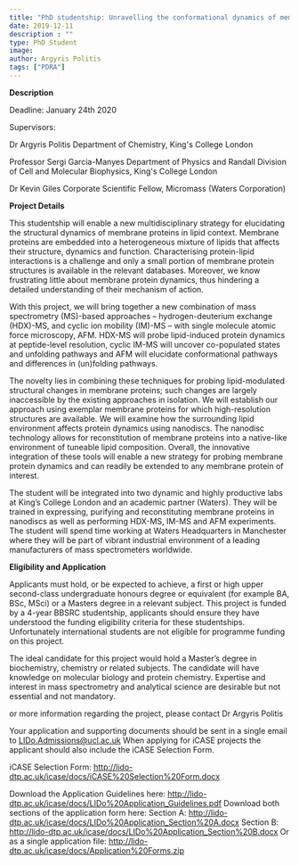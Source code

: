 ```yaml
---
title: "PhD studentship: Unravelling the conformational dynamics of membrane proteins within a lipid environment"
date: 2019-12-11
description : ""
type: PhD Student
image:
author: Argyris Politis
tags: ["PDRA"]
---
```

**Description**

Deadline: January 24th 2020

Supervisors:

Dr Argyris Politis
Department of Chemistry, King's College London

Professor Sergi Garcia-Manyes
Department of Physics and Randall Division of Cell and Molecular Biophysics, King's College London

Dr Kevin Giles
Corporate Scientific Fellow, Micromass (Waters Corporation)

**Project Details**

This studentship will enable a new multidisciplinary strategy for elucidating the structural dynamics of membrane proteins in lipid context. Membrane proteins are embedded into a heterogeneous mixture of lipids that affects their structure, dynamics and function. Characterising protein-lipid interactions is a challenge and only a small portion of membrane protein structures is available in the relevant databases. Moreover, we know frustrating little about membrane protein dynamics, thus hindering a detailed understanding of their mechanism of action.

With this project, we will bring together a new combination of mass spectrometry (MS)-based approaches – hydrogen-deuterium exchange (HDX)-MS, and cyclic ion mobility (IM)-MS – with single molecule atomic force microscopy, AFM. HDX-MS will probe lipid-induced protein dynamics at peptide-level resolution, cyclic IM-MS will uncover co-populated states and unfolding pathways and AFM will elucidate conformational pathways and differences in (un)folding pathways.

The novelty lies in combining these techniques for probing lipid-modulated structural changes in membrane proteins; such changes are largely inaccessible by the existing approaches in isolation. We will establish our approach using exemplar membrane proteins for which high-resolution structures are available. We will examine how the surrounding lipid environment affects protein dynamics using nanodiscs. The nanodisc technology allows for reconstitution of membrane proteins into a native-like environment of tuneable lipid composition. Overall, the innovative integration of these tools will enable a new strategy for probing membrane protein dynamics and can readily be extended to any membrane protein of interest.

The student will be integrated into two dynamic and highly productive labs at King’s College London and an academic partner (Waters). They will be trained in expressing, purifying and reconstituting membrane proteins in nanodiscs as well as performing HDX-MS, IM-MS and AFM experiments. The student will spend time working at Waters Headquarters in Manchester where they will be part of vibrant industrial environment of a leading manufacturers of mass spectrometers worldwide.


**Eligibility and Application**

Applicants must hold, or be expected to achieve, a first or high upper second-class undergraduate honours degree or equivalent (for example BA, BSc, MSci) or a Masters degree in a relevant subject. This project is funded by a 4-year BBSRC studentship, applicants should ensure they have understood the funding eligibility criteria for these studentships. Unfortunately international students are not eligible for programme funding on this project.

The ideal candidate for this project would hold a Master’s degree in biochemistry, chemistry or related subjects. The candidate will have knowledge on molecular biology and protein chemistry. Expertise and interest in mass spectrometry and analytical science are desirable but not essential and not mandatory.

or more information regarding the project, please contact Dr Argyris Politis

Your application and supporting documents should be sent in a single email to LIDo.Admissions@ucl.ac.uk When applying for iCASE projects the applicant should also include the iCASE Selection Form.

iCASE Selection Form: http://lido-dtp.ac.uk/icase/docs/iCASE%20Selection%20Form.docx

Download the Application Guidelines here: http://lido-dtp.ac.uk/icase/docs/LIDo%20Application_Guidelines.pdf
Download both sections of the application form here:
Section A: http://lido-dtp.ac.uk/icase/docs/LIDo%20Application_Section%20A.docx
Section B: http://lido-dtp.ac.uk/icase/docs/LIDo%20Application_Section%20B.docx
Or as a single application file: http://lido-dtp.ac.uk/icase/docs/Application%20Forms.zip
